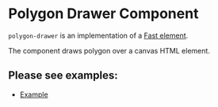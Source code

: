 # Polygon Drawer Component

`polygon-drawer` is an implementation of a [Fast element](https://www.fast.design/).

The component draws polygon over a canvas HTML element.

## Please see examples:

-   [Example](./examples/example.html)
